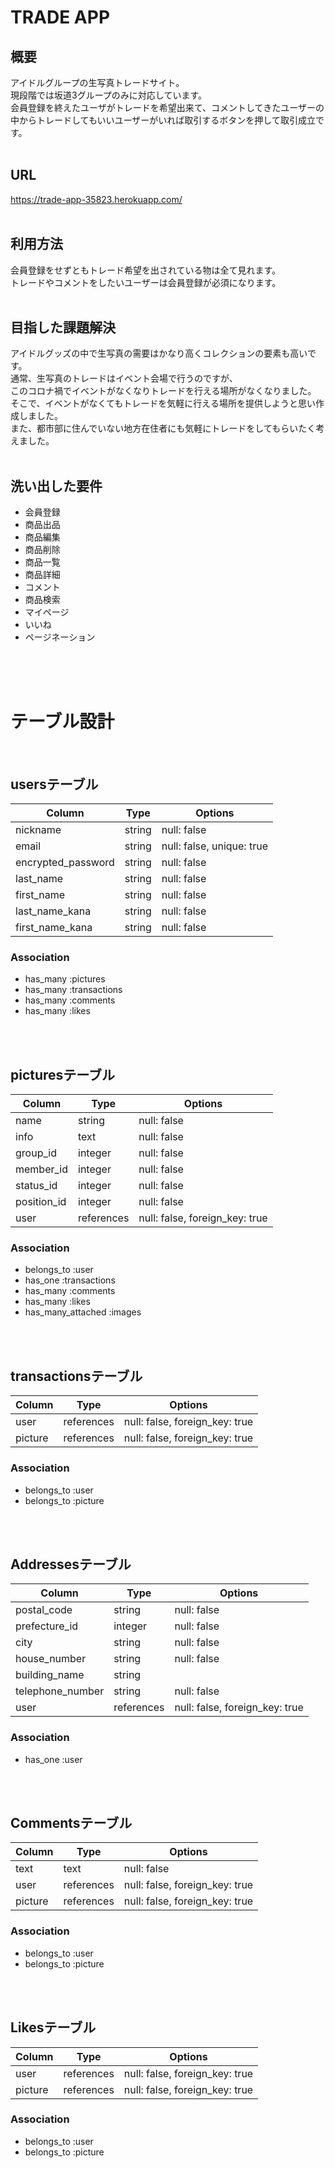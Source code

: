# TRADE APP

## 概要
アイドルグループの生写真トレードサイト。<br>
現段階では坂道3グループのみに対応しています。<br>
会員登録を終えたユーザがトレードを希望出来て、コメントしてきたユーザーの中からトレードしてもいいユーザーがいれば取引するボタンを押して取引成立です。
<br>
<br>
## URL
https://trade-app-35823.herokuapp.com/
<br>
<br>
## 利用方法
会員登録をせずともトレード希望を出されている物は全て見れます。<br>
トレードやコメントをしたいユーザーは会員登録が必須になります。
<br>
<br>
## 目指した課題解決
アイドルグッズの中で生写真の需要はかなり高くコレクションの要素も高いです。<br>
通常、生写真のトレードはイベント会場で行うのですが、<br>
このコロナ禍でイベントがなくなりトレードを行える場所がなくなりました。<br>
そこで、イベントがなくてもトレードを気軽に行える場所を提供しようと思い作成しました。<br>
また、都市部に住んでいない地方在住者にも気軽にトレードをしてもらいたく考えました。
<br>
<br>
## 洗い出した要件
- 会員登録
- 商品出品
- 商品編集
- 商品削除
- 商品一覧
- 商品詳細
- コメント
- 商品検索
- マイページ
- いいね
- ページネーション
<br>
<br>
<br>

# テーブル設計
<br>

## usersテーブル

| Column             | Type   | Options                   |
| ------------------ | ------ | ------------------------- |
| nickname           | string | null: false               |
| email              | string | null: false, unique: true |
| encrypted_password | string | null: false               |
| last_name          | string | null: false               |
| first_name         | string | null: false               |
| last_name_kana     | string | null: false               |
| first_name_kana    | string | null: false               |

### Association

- has_many :pictures
- has_many :transactions
- has_many :comments
- has_many :likes
<br>
<br>

## picturesテーブル

| Column             | Type       | Options                        |
| ------------------ | ---------- | ------------------------------ |
| name               | string     | null: false                    |
| info               | text       | null: false                    |
| group_id           | integer    | null: false                    |
| member_id          | integer    | null: false                    |
| status_id          | integer    | null: false                    |
| position_id        | integer    | null: false                    |
| user               | references | null: false, foreign_key: true |

### Association

- belongs_to        :user
- has_one           :transactions
- has_many          :comments
- has_many          :likes
- has_many_attached :images

<br>
<br>

## transactionsテーブル

| Column    | Type       | Options                        |
| ----------| ---------- | ------------------------------ |
| user      | references | null: false, foreign_key: true |
| picture   | references | null: false, foreign_key: true |

### Association

- belongs_to :user
- belongs_to :picture

<br>
<br>

## Addressesテーブル

| Column           | Type       | Options                        |
| -------------    | ---------- | ------------------------------ |
| postal_code      | string     | null: false                    |
| prefecture_id    | integer    | null: false                    |
| city             | string     | null: false                    |
| house_number     | string     | null: false                    |
| building_name    | string     |                                |
| telephone_number | string     | null: false                    |
| user             | references | null: false, foreign_key: true |

### Association

- has_one :user

<br>
<br>

## Commentsテーブル

| Column    | Type       | Options                        |
| --------- | ---------- | -------------------------------|
| text      | text       | null: false                    |
| user      | references | null: false, foreign_key: true |
| picture   | references | null: false, foreign_key: true |

### Association

- belongs_to :user
- belongs_to :picture

<br>
<br>

## Likesテーブル

| Column    | Type       | Options                        |
| --------- | ---------- | -------------------------------|
| user      | references | null: false, foreign_key: true |
| picture   | references | null: false, foreign_key: true |

### Association

- belongs_to :user
- belongs_to :picture